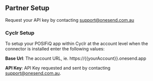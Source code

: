 
## Partner Setup

Request your API key by contacting support@onesend.com.au

### Cyclr Setup

To setup your POSIFiQ app within Cyclr at the account level when the connector is installed enter the following values:

**Base Url**:  The account URL, ie. https://{{yourAccount}}.onesend.app

**API Key**: API Key requested and sent by contacting support@onesend.com.au.
